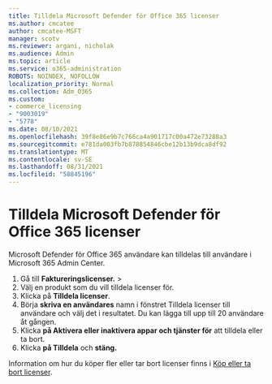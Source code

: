 ```yaml
---
title: Tilldela Microsoft Defender för Office 365 licenser
ms.author: cmcatee
author: cmcatee-MSFT
manager: scotv
ms.reviewer: argani, nicholak
ms.audience: Admin
ms.topic: article
ms.service: o365-administration
ROBOTS: NOINDEX, NOFOLLOW
localization_priority: Normal
ms.collection: Adm_O365
ms.custom:
- commerce_licensing
- "9003019"
- "5778"
ms.date: 08/10/2021
ms.openlocfilehash: 39f8e86e9b7c766ca4a901717c00a472e73288a3
ms.sourcegitcommit: e781da003fb7b878854846cbe12b13b9dca8df92
ms.translationtype: MT
ms.contentlocale: sv-SE
ms.lasthandoff: 08/31/2021
ms.locfileid: "58845196"
---
```

# <a name="assign-microsoft-defender-for-office-365-licenses"></a>Tilldela Microsoft Defender för Office 365 licenser

Microsoft Defender för Office 365 användare kan tilldelas till användare i Microsoft 365 Admin Center.

1. Gå till **Faktureringslicenser.**  >  [](https://go.microsoft.com/fwlink/p/?linkid=842264)
2. Välj en produkt som du vill tilldela licenser för.
3. Klicka på **Tilldela licenser**.
4. Börja **skriva en användares**  namn i fönstret Tilldela licenser till användare och välj det i resultatet. Du kan lägga till upp till 20 användare åt gången.
5. Klicka **på Aktivera eller inaktivera appar och tjänster för**  att tilldela eller ta bort.
6. Klicka **på Tilldela** och **stäng.**

Information om hur du köper fler eller tar bort licenser finns i [Köp eller ta bort licenser](https://docs.microsoft.com/microsoft-365/commerce/licenses/buy-licenses#buy-or-remove-licenses-for-your-business-subscription).